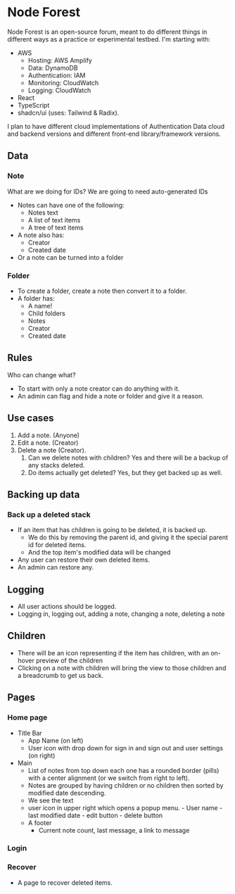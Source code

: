 # Node Forest

Node Forest is an open-source forum, meant to do different things in different ways as a practice or experimental testbed. I'm starting with:

- AWS
  - Hosting: AWS Amplify
  - Data: DynamoDB
  - Authentication: IAM
  - Monitoring: CloudWatch
  - Logging: CloudWatch
- React
- TypeScript
- shadcn/ui (uses: Tailwind & Radix).

I plan to have different cloud implementations of
Authentication
Data
cloud and backend versions and different front-end library/framework versions.

## Data

### Note

What are we doing for IDs? We are going to need auto-generated IDs

- Notes can have one of the following:
  - Notes text
  - A list of text items
  - A tree of text items
- A note also has:
  - Creator
  - Created date
- Or a note can be turned into a folder

### Folder

- To create a folder, create a note then convert it to a folder.
- A folder has:
  - A name!
  - Child folders
  - Notes
  - Creator
  - Created date

## Rules

Who can change what?

- To start with only a note creator can do anything with it.
- An admin can flag and hide a note or folder and give it a reason.

## Use cases

1. Add a note. (Anyone)
2. Edit a note. (Creator)
3. Delete a note (Creator).
   1. Can we delete notes with children? Yes and there will be a backup of any stacks deleted.
   2. Do items actually get deleted? Yes, but they get backed up as well.

## Backing up data

### Back up a deleted stack

- If an item that has children is going to be deleted, it is backed up.
  - We do this by removing the parent id, and giving it the special parent id for deleted items.
  - And the top item's modified data will be changed
- Any user can restore their own deleted items.
- An admin can restore any.

## Logging

- All user actions should be logged.
- Logging in, logging out, adding a note, changing a note, deleting a note

## Children

- There will be an icon representing if the item has children, with an on-hover preview of the children
- Clicking on a note with children will bring the view to those children and a breadcrumb to get us back.

## Pages

### Home page

- Title Bar
  - App Name (on left)
  - User icon with drop down for sign in and sign out and user settings (on right)
- Main
  - List of notes from top down each one has a rounded border (pills) with a center alignment (or we switch from right to left).
  - Notes are grouped by having children or no children then sorted by modified date descending.
  - We see the text
  - user icon in upper right which opens a popup menu. - User name - last modified date - edit button - delete button
  - A footer
    - Current note count, last message, a link to message

### Login

### Recover

- A page to recover deleted items.
